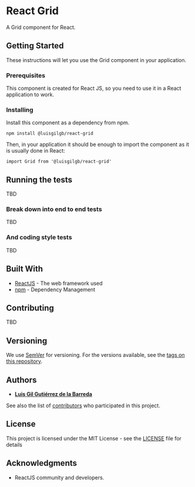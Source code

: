 # React Grid

A Grid component for React.

## Getting Started

These instructions will let you use the Grid component in your application.

### Prerequisites

This component is created for React JS, so you need to use it in a React application to work.


### Installing

Install this component as a dependency from npm.

```
npm install @luisgilgb/react-grid
```

Then, in your application it should be enough to import the component as it is usually done in React:

```
import Grid from '@luisgilgb/react-grid'
```

## Running the tests

TBD

### Break down into end to end tests

TBD

### And coding style tests

TBD

## Built With

* [ReactJS](http://reactjs.org/) - The web framework used
* [npm](https://www.npmjs.org/) - Dependency Management

## Contributing

TBD

## Versioning

We use [SemVer](http://semver.org/) for versioning. For the versions available, see the [tags on this repository](https://github.com/LuisGilGB/react-grid/tags).

## Authors

* **[Luis Gil Gutiérrez de la Barreda](https://github.com/LuisGilGB)**

See also the list of [contributors](https://github.com/LuisGilGB/react-grid/contributors) who participated in this project.

## License

This project is licensed under the MIT License - see the [LICENSE](LICENSE) file for details

## Acknowledgments

* ReactJS community and developers.
